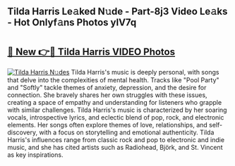 ## Tilda Harris Le𝚊ked N𝚞de - Part-8j3 Video Le𝚊ks - Hot Onlyf𝚊ns Photos ylV7q

# <h2><a href="http://ab49110.deff.icu/?id=Tilda+Harris">🔗 New 👉🔴 Tilda Harris VIDEO Photos</a></h2>

[![Tilda Harris N𝚞des](https://i.imgur.com/rIISA9y.gif)](http://ab49110.deff.icu/?id=Tilda+Harris)
Tilda Harris's music is deeply personal, with songs that delve into the complexities of mental health. Tracks like "Pool Party" and "Softly" tackle themes of anxiety, depression, and the desire for connection. She bravely shares her own struggles with these issues, creating a space of empathy and understanding for listeners who grapple with similar challenges. Tilda Harris's music is characterized by her soaring vocals, introspective lyrics, and eclectic blend of pop, rock, and electronic elements. Her songs often explore themes of love, relationships, and self-discovery, with a focus on storytelling and emotional authenticity. Tilda Harris's influences range from classic rock and pop to electronic and indie music, and she has cited artists such as Radiohead, Björk, and St. Vincent as key inspirations.
